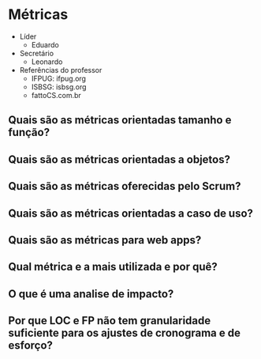 ﻿
# Métricas

 - Líder
	 - Eduardo
 - Secretário
	 - Leonardo
 - Referências do professor
	 - IFPUG: ifpug.org
	 - ISBSG: isbsg.org
	 - fattoCS.com.br

## Quais são as métricas orientadas tamanho e função?

## Quais são as métricas orientadas a objetos?

## Quais são as métricas oferecidas pelo Scrum?

## Quais são as métricas orientadas a caso de uso?

## Quais são as métricas para web apps?

## Qual métrica e a mais utilizada e por quê?

## O que é uma analise de impacto?

## Por que LOC e FP não tem granularidade suficiente para os ajustes de cronograma e de esforço?